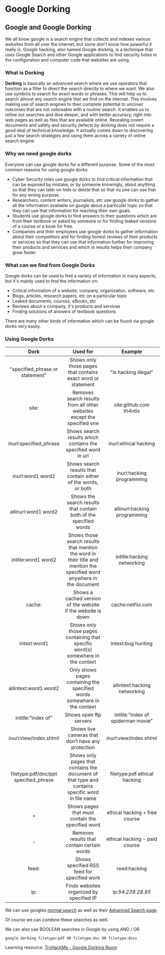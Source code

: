 # Google Dorking

## Google and Google Dorking

We all know google is a search engine that collects and indexes various websites from all over the internet, but some don't know how powerful it really is. Google hacking, also named Google dorking, is a technique that uses Google Search and other Google applications to find security holes in the configuration and computer code that websites are using.

### What is Dorking

**Dorking** is basically an advanced search where we use operators that function as a filter to direct the search directly to where we want. We also use symbols to search for exact words or phrases. This will help us to search almost any search engine that we find on the internet. This involves making use of search engines to their complete potential to uncover outcomes that are not noticeable with a routine search. It enables us to refine out searches and dive deeper, and with better accuracy, right into web pages as well as files that are available online. Revealing covert documents and safety and security defects by dorking does not require a good deal of technical knowledge. It actually comes down to discovering just a few search strategies and using them across a variety of online search engine.

### Why we need google dorks

Everyone can use google dorks for a different purpose. Some of the most common reasons for using google dorks:

* Cyber Security roles use google dorks to find critical information that can be exposed by mistake, or by someone knowingly, about anything so that they can later on hide or delete that so that no one can use that for any wrong purpose.
* Researchers, content writers, journalists, etc use google dorks to gather all the information available on google about a particular topic so that they can use that information for reaching their own goals.
* Students use google dorks to find answers to their questions which are from their textbook or asked by someone or for finding leaked versions of a course or a book for free.
* Companies and their employees use google dorks to gather information about their competitors and for finding honest reviews of their products or services so that they can use that information further for improving their products and services and which in results helps their company grow faster.

### What can we find from Google Dorks

Google dorks can be used to find a variety of information in many aspects, but it's mainly used to find the information on:

* Critical information of a website, company, organization, software, etc.
* Blogs, articles, research papers, etc on a particular topic
* Leaked documents, courses, eBooks, etc
* Reviews about a company, it's products and services
* Finding solutions of answers of textbook questions

There are many other kinds of information which can be found via google dorks very easily.

### Using Google Dorks

|                  Dork                  |                                                         Used for                                                        |                  Example                 |
| :------------------------------------: | :---------------------------------------------------------------------------------------------------------------------: | :--------------------------------------: |
|    "specified\_phrase or statement"    |                               Shows only those pages that contains exact word or statement                              |           "Is hacking illegal"           |
|                  site:                 |                         Removes search results from all other websites except the specified one                         |          site:github.com th4ntis         |
|         inurl:specified\_phrase        |                              Shows search results which contains the specified word in url                              |           inurl:ethical hacking          |
|            inurl:word1 word2           |                              Shows search results that contain either of the words, or both                             |         inurl:hacking programming        |
|          allinurl:word1 word2          |                            Shows the search results that contain both of the specified words                            |       allinurl:hacking programming       |
|           intitle:word1 word2          | Shows those search results that mention the word in their title and mention the specified word anywhere in the document |        intitle:hacking networking        |
|                 cache:                 |                               Shows a cached version of the website if the website is down                              |             cache:netflix.com            |
|              intext:word1              |                     Shows only those pages containing that specific word(s) somewhere in the context                    |            intext:bug hunting            |
|          allintext:word1 word2         |                         Only shows pages containing the specified words somewhere in the context                        |       allintext:hacking networking       |
|           intitle:”index of”           |                                                  Shows open ftp servers                                                 |    intitle:”index of spiderman movie”    |
|         inurl:view/index.shtml         |                                    Shows live cameras that don’t have any protection                                    |          inurl:view/index.shtml          |
| filetype:pdf/doc/ppt specified\_phrase |             Shows only pages that contains the document of that type and contains specific word in file name            |       filetype:pdf ethical hacking       |
|                   +                    |                                     Shows pages that must contain the specified word                                    | <p>ethical hacking + free course<br></p> |
|                    -                   |                                        Removes results that contain certain words                                       |       ethical hacking - paid course      |
|                  feed:                 |                                       Shows specified RSS feed for specified work                                       |               reed:hacking               |
|                   ip:                  |                                         Finds websites organized by specified IP                                        |             ip:_54.239.28.85_            |

We can use googles [normal search](https://www.google.com/) as well as their [Advanced Search page](https://www.google.com/advanced\_search).

Of course we can combine these searches as well.

We can also use BOOLEAN searches in Google by using AND / OR

`google dorking filetype:pdf OR filetype:doc OR filetype:docx`

Learning resource: [TryHackMe - Google Dorking Room](https://tryhackme.com/room/googledorking)
